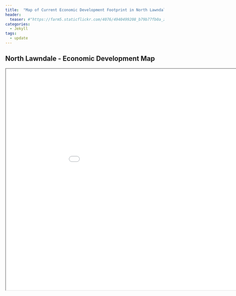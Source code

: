 ```yaml
---
title:  "Map of Current Economic Development Footprint in North Lawndale"
header:
  teaser: #"https://farm5.staticflickr.com/4076/4940499208_b79b77fb0a_z.jpg"
categories: 
  - Jekyll
tags:
  - update
---
```



## North Lawndale - Economic Development Map
<iframe src="\assets\maps\nl_econ_dev_map.html" height="700" width="1000"></iframe>
